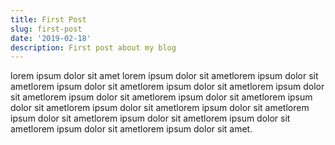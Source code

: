 ```yaml
---
title: First Post
slug: first-post
date: '2019-02-18'
description: First post about my blog
---
```


lorem ipsum dolor sit amet lorem ipsum dolor sit ametlorem ipsum dolor sit ametlorem ipsum dolor sit ametlorem ipsum dolor sit ametlorem ipsum dolor sit ametlorem ipsum dolor sit ametlorem ipsum dolor sit ametlorem ipsum dolor sit ametlorem ipsum dolor sit ametlorem ipsum dolor sit ametlorem ipsum dolor sit ametlorem ipsum dolor sit ametlorem ipsum dolor sit ametlorem ipsum dolor sit ametlorem ipsum dolor sit amet.